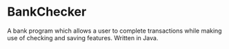 # BankChecker
A bank program which allows a user to complete transactions while making use of checking and saving features.
Written in Java.
